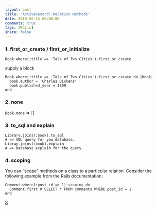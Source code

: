 ```yaml
---
layout: post
title: 'ActiveRecord::Relation Methods'
date: 2018-06-15 00:00:00
comments: true
tags: [Rails]
share: false
---
```

### 1. first_or_create / first_or_initialize
`Book.where(:title => 'Tale of Two Cities').first_or_create`

supply a block
```
Book.where(:title => 'Tale of Two Cities').first_or_create do |book|
  book.author = 'Charles Dickens'
  book.published_year = 1859
end
```

### 2. none
`Book.none` => []

### 3. to_sql and explain
```
Library.joins(:book).to_sql
# => SQL query for you database.
Libray.joins(:book).explain
# => Database explain for the query.
```

### 4. scoping
You can “scope” methods on a class to a particular relation. Consider the following example from the Rails documentation:

```
Comment.where(:post_id => 1).scoping do
  Comment.first # SELECT * FROM comments WHERE post_id = 1
end
```
[S](http://www.mitchcrowe.com/10-most-underused-activerecord-relation-methods/)
